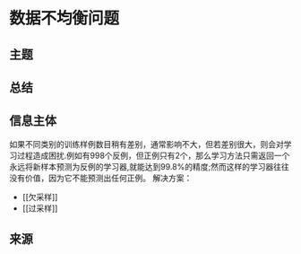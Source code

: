 # 数据不均衡问题
## 主题

## 总结

## 信息主体
如果不同类别的训练样例数目稍有差别，通常影响不大，但若差别很大，则会对学习过程造成困扰.例如有998个反例，但正例只有2个，那么学习方法只需返回一个永远将新样本预测为反例的学习器,就能达到99.8%的精度;然而这样的学习器往往没有价值，因为它不能预测出任何正例。
解决方案：
- [[欠采样]]
- [[过采样]]

## 来源
